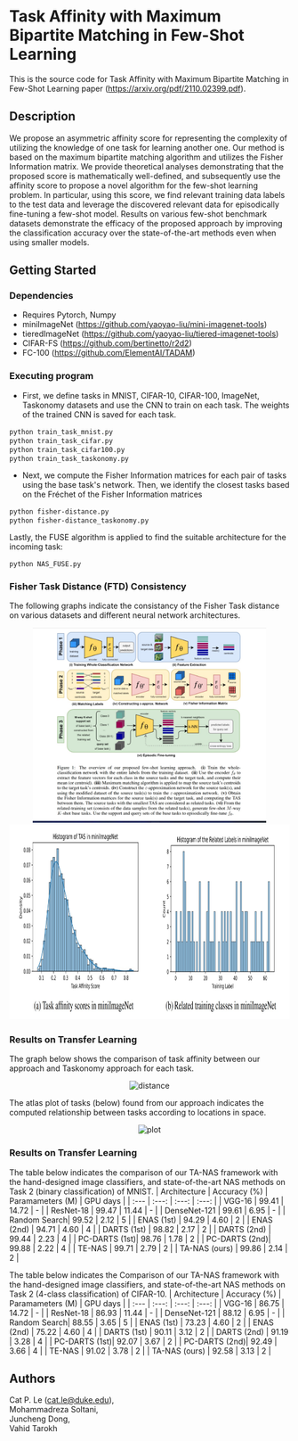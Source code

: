 # Task Affinity with Maximum Bipartite Matching in Few-Shot Learning
This is the source code for Task Affinity with Maximum Bipartite Matching in Few-Shot Learning paper (https://arxiv.org/pdf/2110.02399.pdf).

## Description

We propose an asymmetric affinity score for representing the complexity of utilizing the knowledge of one task for learning another one. Our method is based on the maximum bipartite matching algorithm and utilizes the Fisher Information matrix. We provide theoretical analyses demonstrating that the proposed score is mathematically well-defined, and subsequently use the affinity score to propose a novel algorithm for the few-shot learning problem. In particular, using this score, we find relevant training data labels to the test data and leverage the discovered relevant data for episodically fine-tuning a few-shot model. Results on various few-shot benchmark datasets demonstrate the efficacy of the proposed approach by improving the classification accuracy over the state-of-the-art methods even when using smaller models.

## Getting Started

### Dependencies

* Requires Pytorch, Numpy
* miniImageNet (https://github.com/yaoyao-liu/mini-imagenet-tools)
* tieredImageNet (https://github.com/yaoyao-liu/tiered-imagenet-tools)
* CIFAR-FS (https://github.com/bertinetto/r2d2)
* FC-100 (https://github.com/ElementAI/TADAM)

### Executing program

* First, we define tasks in MNIST, CIFAR-10, CIFAR-100, ImageNet, Taskonomy datasets and use the CNN to train on each task. The weights of the trained CNN is saved for each task.
```
python train_task_mnist.py
python train_task_cifar.py
python train_task_cifar100.py
python train_task_taskonomy.py
```
* Next, we compute the Fisher Information matrices for each pair of tasks using the base task's network. Then, we identify the closest tasks based on the Fréchet of the Fisher Information matrices
```
python fisher-distance.py
python fisher-distance_taskonomy.py
```
Lastly, the FUSE algorithm is applied to find the suitable architecture for the incoming task:
```
python NAS_FUSE.py
```

### Fisher Task Distance (FTD) Consistency
The following graphs indicate the consistancy of the Fisher Task distance on various datasets and different neural network architectures.
<p align="center">
  <img src="images/fig1.jpg" height="350" title="distance1">
  <br><img src="images/fig2.jpg" height="350" title="distance2">
</p>

### Results on Transfer Learning
The graph below shows the comparison of task affinity between our approach and Taskonomy approach for each task. 
<p align="center">
  <img src="images/fig_taskonomy_1.jpg" height="350" title="distance">
</p>

The atlas plot of tasks (below) found from our approach indicates the computed relationship between tasks according to locations in space.
<p align="center">
  <img src="images/fig_taskonomy_2.png" height="350" title="plot">
</p>

### Results on Transfer Learning
The table below indicates the comparison of our TA-NAS framework with the hand-designed image classifiers, and state-of-the-art NAS
methods on Task 2 (binary classification) of MNIST.
| Architecture | Accuracy (%) | Paramameters (M) | GPU days |
| :---         |    :---:  |     :---:        |  :---:   |
| VGG-16       | 99.41     |  14.72    | - |
| ResNet-18    | 99.47     |  11.44    | - |
| DenseNet-121 | 99.61     |  6.95     | - |
| Random Search| 99.52     |  2.12     | 5 |
| ENAS (1st)   | 94.29     |  4.60     | 2 |
| ENAS (2nd)   | 94.71     |  4.60     | 4 |
| DARTS (1st)  | 98.82     |  2.17     | 2 |
| DARTS (2nd)  | 99.44     |  2.23     | 4 |
| PC-DARTS (1st)| 98.76    |  1.78     | 2 |
| PC-DARTS (2nd)| 99.88    |  2.22     | 4 |
| TE-NAS        | 99.71    |  2.79     | 2 |
| TA-NAS (ours) | 99.86    |  2.14     | 2 |

The table below indicates the Comparison of our TA-NAS framework with the hand-designed image classifiers, and state-of-the-art NAS methods on Task 2 (4-class classification) of CIFAR-10.
| Architecture | Accuracy (%) | Paramameters (M) | GPU days |
| :---         |    :---:  |     :---:        |  :---:   |
| VGG-16       | 86.75     |  14.72    | - |
| ResNet-18    | 86.93     |  11.44    | - |
| DenseNet-121 | 88.12     |  6.95     | - |
| Random Search| 88.55     |  3.65     | 5 |
| ENAS (1st)   | 73.23     |  4.60     | 2 |
| ENAS (2nd)   | 75.22     |  4.60     | 4 |
| DARTS (1st)  | 90.11     |  3.12     | 2 |
| DARTS (2nd)  | 91.19     |  3.28     | 4 |
| PC-DARTS (1st)| 92.07    |  3.67     | 2 |
| PC-DARTS (2nd)| 92.49    |  3.66     | 4 |
| TE-NAS        | 91.02    |  3.78     | 2 |
| TA-NAS (ours) | 92.58    |  3.13     | 2 |

## Authors

Cat P. Le (cat.le@duke.edu), 
<br>Mohammadreza Soltani, 
<br>Juncheng Dong, 
<br>Vahid Tarokh